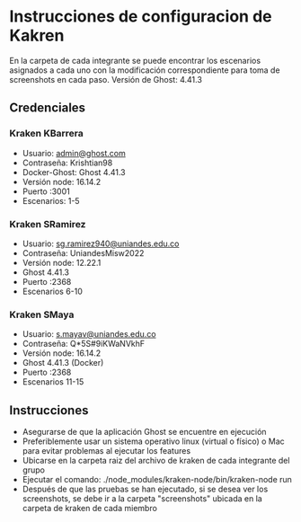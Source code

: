 # Instrucciones de configuracion de Kakren

En la carpeta de cada integrante se puede encontrar los escenarios asignados a cada uno con la modificación correspondiente para toma de screenshots en cada paso. 
Versión de Ghost: 4.41.3

## Credenciales

### Kraken KBarrera
* Usuario: admin@ghost.com
* Contraseña: Krishtian98
* Docker-Ghost: Ghost 4.41.3
* Versión node: 16.14.2
* Puerto :3001
* Escenarios: 1-5

### Kraken SRamirez
* Usuario: sg.ramirez940@uniandes.edu.co
* Contraseña: UniandesMisw2022
* Versión node: 12.22.1
* Ghost 4.41.3
* Puerto :2368
* Escenarios 6-10

### Kraken SMaya
* Usuario: s.mayav@uniandes.edu.co
* Contraseña: Q*5S#9iKWaNVkhF
* Versión node: 16.14.2
* Ghost 4.41.3 (Docker)
* Puerto :2368
* Escenarios 11-15

## Instrucciones
* Asegurarse de que la aplicación Ghost se encuentre en ejecución
* Preferiblemente usar un sistema operativo linux (virtual o físico) o Mac para evitar problemas al ejecutar los features
* Ubicarse en la carpeta raiz del archivo de kraken de cada integrante del grupo
* Ejecutar el comando:  ./node_modules/kraken-node/bin/kraken-node run
* Después de que las pruebas se han ejecutado, si se desea ver los screenshots, se debe ir a la carpeta "screenshots" ubicada en la carpeta de kraken de cada miembro

